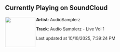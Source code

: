 ## Currently Playing on SoundCloud

[<img align="left" width="100" src="https://i1.sndcdn.com/artworks-9hvlVNsVXPpFjtkH-OSYf5w-t500x500.png">](https://soundcloud.com/audiosamplerz/audio-samplerz-live-vol-1)

**Artist**: AudioSamplerz 

**Track**: Audio Samplerz - Live Vol 1

Last updated at 10/10/2025, 7:39:24 PM
